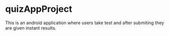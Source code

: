 # quizAppProject
This is an android application where users take test and after submiting they are given instant results.
